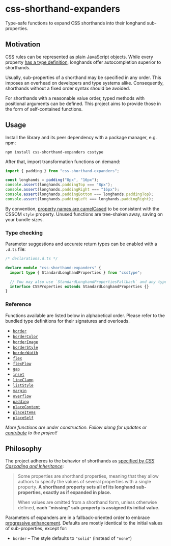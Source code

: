 # css-shorthand-expanders

Type-safe functions to expand CSS shorthands into their longhand sub-properties.

## Motivation

CSS rules can be represented as plain JavaScript objects. While every property [has a type definition](https://github.com/frenic/csstype), longhands offer autocompletion superior to shorthands.

Usually, sub-properties of a shorthand may be specified in any order. This imposes an overhead on developers and type systems alike. Consequently, shorthands without a fixed order syntax should be avoided.

For shorthands with a reasonable value order, typed methods with positional arguments can be defined. This project aims to provide those in the form of self-contained functions.

## Usage

Install the library and its peer dependency with a package manager, e.g. npm:

```shell
npm install css-shorthand-expanders csstype
```

After that, import transformation functions on demand:

```js
import { padding } from "css-shorthand-expanders";

const longhands = padding("8px", "16px");
console.assert(longhands.paddingTop === "8px");
console.assert(longhands.paddingRight === "16px");
console.assert(longhands.paddingBottom === longhands.paddingTop);
console.assert(longhands.paddingLeft === longhands.paddingRight);
```

By convention, [property names are camelCased](https://reactjs.org/docs/dom-elements.html#style) to be consistent with the CSSOM `style` property. Unused functions are tree-shaken away, saving on your bundle sizes.

### Type checking

Parameter suggestions and accurate return types can be enabled with a `.d.ts` file:

```ts
/* declarations.d.ts */

declare module "css-shorthand-expanders" {
  import type { StandardLonghandProperties } from "csstype";

  // You may also use `StandardLonghandPropertiesFallback` and any type params
  interface CSSProperties extends StandardLonghandProperties {}
}
```

### Reference

Functions available are listed below in alphabetical order. Please refer to the bundled type definitions for their signatures and overloads.

- [`border`](./src/expanders/border.ts)
- [`borderColor`](./src/expanders/borderColor.ts)
- [`borderImage`](./src/expanders/borderImage.ts)
- [`borderStyle`](./src/expanders/borderStyle.ts)
- [`borderWidth`](./src/expanders/borderWidth.ts)
- [`flex`](./src/expanders/flex.ts)
- [`flexFlow`](./src/expanders/flexFlow.ts)
- [`gap`](./src/expanders/gap.ts)
- [`inset`](./src/expanders/inset.ts)
- [`lineClamp`](./src/expanders/lineClamp.ts)
- [`listStyle`](./src/expanders/listStyle.ts)
- [`margin`](./src/expanders/margin.ts)
- [`overflow`](./src/expanders/overflow.ts)
- [`padding`](./src/expanders/padding.ts)
- [`placeContent`](./src/expanders/placeContent.ts)
- [`placeItems`](./src/expanders/placeItems.ts)
- [`placeSelf`](./src/expanders/placeSelf.ts)

_More functions are under construction. Follow along for updates or [contribute](./CONTRIBUTING.md) to the project!_

## Philosophy

The project adheres to the behavior of shorthands as [specified by _CSS Cascading and Inheritance_](https://www.w3.org/TR/css-cascade-3/#shorthand):

> Some properties are shorthand properties, meaning that they allow authors to specify the values of several properties with a single property. **A shorthand property sets all of its longhand sub-properties, exactly as if expanded in place.**
>
> When values are omitted from a shorthand form, unless otherwise defined, **each “missing” sub-property is assigned its initial value.**

Parameters of expanders are in a fallback-oriented order to embrace [progressive enhancement](https://developer.mozilla.org/docs/Glossary/Progressive_Enhancement). Defaults are mostly identical to the initial values of sub-properties, except for:

- `border` – The style defaults to `"solid"` (instead of `"none"`)
